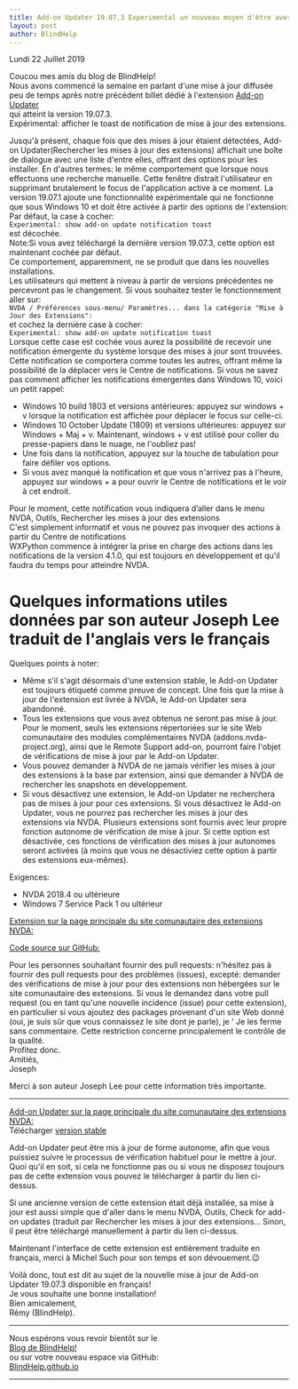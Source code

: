 ```yaml
---
title: Add-on Updater 19.07.3 Experimental un nouveau moyen d'être averti des mises à jour des extensions via les toasts de Windows 10
layout: post
author: BlindHelp
---
```


<footer>Lundi 22 Juillet 2019</footer>


Coucou mes amis du blog de BlindHelp!               
Nous avons commencé la semaine en parlant d'une mise à jour diffusée peu de temps après notre précédent billet dédié à l'extension [Add-on Updater](https://addons.nvda-project.org/addons/addonUpdater.fr.html)                     
qui atteint la version  19.07.3.    
Expérimental: afficher le toast de notification de mise à jour des extensions.    

Jusqu'à présent, chaque fois que des mises à jour étaient détectées, Add-on Updater(Rechercher les mises à jour des extensions) affichait une boîte de dialogue avec une liste d'entre elles, offrant des options pour les installer. En d'autres termes: le même comportement que lorsque nous effectuons une recherche manuelle. Cette fenêtre distrait l'utilisateur en supprimant brutalement le focus de l'application active à ce moment. La version 19.07.1 ajoute une fonctionnalité expérimentale qui ne fonctionne que sous Windows 10 et doit être activée à partir des options de l'extension:    
Par défaut, la case à cocher:    
`Experimental: show add-on update notification toast`    
est décochée.     
Note:Si vous avez téléchargé la dernière version 19.07.3, cette option est maintenant cochée par défaut.     
Ce comportement, apparemment, ne se produit que dans les nouvelles installations.    
Les utilisateurs qui mettent à niveau à partir de versions précédentes ne percevront pas le changement. Si vous souhaitez tester le fonctionnement aller sur:    
`NVDA / Préférences sous-menu/ Paramètres... dans la catégorie "Mise à Jour des Extensions":`    
et cochez la dernière case à cocher:    
`Experimental: show add-on update notification toast`    
Lorsque cette case est cochée vous aurez la possibilité de recevoir une notification émergente du système lorsque des mises à jour sont trouvées. Cette notification se comportera comme toutes les autres, offrant même la possibilité de la déplacer vers le Centre de notifications. Si vous ne savez pas comment afficher les notifications émergentes dans Windows 10, voici un petit rappel:    

* Windows 10 build 1803 et versions antérieures: appuyez sur windows + v lorsque la notification est affichée pour déplacer le focus sur celle-ci.
* Windows 10 October Update (1809) et versions ultérieures: appuyez sur Windows + Maj + v. Maintenant, windows + v est utilisé pour coller du presse-papiers dans le nuage, ne l'oubliez pas!
* Une fois dans la notification, appuyez sur la touche de tabulation  pour faire défiler vos options.
* Si vous avez manqué la notification et que vous n'arrivez pas à l'heure, appuyez sur windows + a pour ouvrir le Centre de notifications et le voir à cet endroit.


Pour le moment, cette notification vous indiquera d’aller dans le menu NVDA, Outils, Rechercher les mises à jour des extensions    
C'est simplement informatif et vous ne pouvez pas invoquer des actions à partir du Centre de notifications    
WXPython commence à intégrer la prise en charge des actions dans les notifications de la version 4.1.0, qui est toujours en développement et qu'il faudra du temps pour atteindre NVDA.    

# Quelques informations utiles données par son auteur Joseph Lee  traduit de l'anglais vers le français #


Quelques points à noter:             

* Même s'il s'agit désormais d'une extension stable, le Add-on Updater est toujours étiqueté comme preuve de concept. Une fois que la mise à jour de l'extension est livrée à NVDA, le Add-on Updater sera abandonné.            
* Tous les extensions que vous avez obtenus ne seront pas mise à jour. Pour le moment, seuls les extensions répertoriées sur le site Web comunautaire des modules complémentaires NVDA (addons.nvda-project.org), ainsi que le Remote Support add-on, pourront faire l'objet de vérifications de mise à jour par le Add-on Updater.            
* Vous pouvez demander à NVDA de ne jamais vérifier les mises à jour des extensions à la base par extension, ainsi que demander à NVDA de rechercher les snapshots en développement.            
* Si vous désactivez une extension, le Add-on Updater  ne recherchera pas de mises à jour pour ces extensions. Si vous désactivez le  Add-on Updater, vous ne pourrez pas rechercher les mises à jour des extensions via NVDA. Plusieurs extensions sont fournis avec leur propre fonction autonome de vérification de mise à jour. Si cette option est désactivée, ces fonctions de vérification des mises à jour autonomes seront activées (à moins que vous ne désactiviez cette option à partir des extensions eux-mêmes).

Exigences:

* NVDA 2018.4 ou ultérieure          
* Windows 7 Service Pack 1 ou ultérieur             

[Extension sur la page principale du site comunautaire des extensions NVDA:](https://addons.nvda-project.org/addons/addonUpdater.fr.html)            

[Code source sur GitHub:](https://github.com/josephsl/addonupdater)                 

Pour les personnes souhaitant fournir des pull requests: n'hésitez pas à fournir des pull requests pour des problèmes (issues), excepté: demander des vérifications de mise à jour pour des extensions non hébergées sur le site comunautaire des extensions. Si vous le demandez dans votre pull request (ou en tant qu'une nouvelle incidence (issue) pour cette extension), en particulier si vous ajoutez des packages provenant d'un site Web donné (oui, je suis sûr que vous connaissez le site dont je parle), je ' Je les ferme sans commentaire. Cette restriction concerne principalement le contrôle de la qualité.         
Profitez donc.    
Amitiés,             
Joseph               
 
Merci à son auteur Joseph Lee pour cette information très importante.           

---

[Add-on Updater sur la page principale du site comunautaire des extensions NVDA:](https://addons.nvda-project.org/addons/addonUpdater.fr.html)            
Télécharger [version stable](https://addons.nvda-project.org/files/get.php?file=nvda3208)               

Add-on Updater peut être mis à jour de forme autonome, afin que vous puissiez suivre le processus de vérification habituel pour le mettre à jour. Quoi qu'il en soit, si cela ne fonctionne pas ou si vous ne disposez toujours pas de cette extension vous pouvez le télécharger à partir du lien ci-dessus.               

Si une ancienne version de cette extension était déjà installée, sa mise à jour est aussi simple que d'aller dans le menu NVDA, Outils, Check for add-on updates (traduit par Rechercher les mises à jour des extensions... Sinon, il peut être téléchargé manuellement à partir du lien ci-dessus.

 Maintenant l'interface de cette extension  est entièrement traduite en français, merci à Michel Such pour son temps et son dévouement.😉             
 
Voilà donc,  tout est dit au sujet de la nouvelle mise à jour de Add-on Updater 19.07.3 disponible en français!                
Je vous souhaite une bonne installation!         
Bien amicalement,              
Rémy (BlindHelp).

---

Nous espérons vous revoir bientôt sur le      
[Blog de BlindHelp!](http://blindhelp.blogspot.fr/)                    
ou sur  votre nouveau espace via GitHub:                     
[BlindHelp.github.io](https://blindhelp.github.io)                    

---